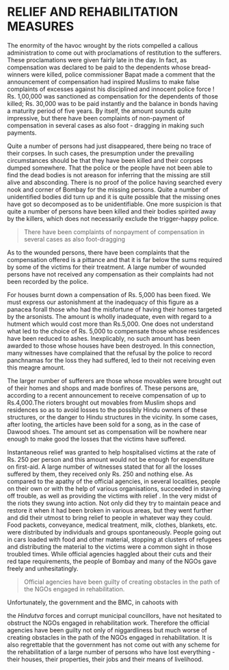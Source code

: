 # RELIEF AND REHABILITATION MEASURES

The enormity of the havoc wrought by the riots compelled a
callous administration to come out with proclamations of restitution to
the sufferers. These proclamations were given fairly late in the day. In
fact, as compensation was declared to be paid to the dependents
whose bread-winners were killed, police commissioner Bapat made a
comment that the announcement of compensation had inspired
Muslims to make false complaints of excesses against his disciplined
and innocent police force ! Rs. 1,00,000 was sanctioned as
compensation for the dependents of those killed; Rs. 30,000 was to
be paid instantly and the balance in bonds having a maturity period of
five years. By itself, the amount sounds quite impressive, but there
have been complaints of non-payment of compensation in several
cases as also foot - dragging in making such payments.

Quite a number of persons had just disappeared, there being no
trace of their corpses. In such cases, the
presumption under the prevailing
circumstances should be that they have
been killed and their corpses dumped
somewhere. That the police or the people
have not been able to find the dead bodies
is not areason for inferring that the missing
are still alive and absconding. There is no
proof of the police having searched every
nook and corner of Bombay for the missing persons. Quite a number
of unidentified bodies did turn up and it is quite possible that the
missing ones have got so decomposed as to be unidentifiable. One
more suspicion is that quite a number of persons have been killed
and their bodies spirited away by the killers, which does not
necessarily exclude the trigger-happy police.

>There have been
complaints of nonpayment
of
compensation in
several cases as also
foot-dragging

As to the wounded persons, there have been complaints that the
compensation offered is a pittance and that it is far below the sums
required by some of the victims for their treatment. A large number of
wounded persons have not received any compensation as their
complaints had not been recorded by the police.

For houses burnt down a compensation of Rs. 5,000 has been
fixed. We must express our astonishment at the inadequacy of this
figure as a panacea forall those who had the misfortune of having their
homes targeted by the arsonists. The amount is wholly inadequate,
even with regard to a hutment which would cost more than Rs.5,000.
One does not understand what led to the choice of Rs. 5,000 to
compensate those whose residences have been reduced to ashes.
Inexplicably, no such amount has been awarded to those whose
houses have been destroyed. In this connection, many witnesses
have complained that the refusal by the police to record
panchnamas for the loss they had suffered, led to their not
receiving even this meagre amount.

The larger number of sufferers are those whose movables were
brought out of their homes and shops and made bonfires of. These
persons are, according to a recent announcement to receive
compensation of up to Rs.4,000.The rioters brought out movables
from Muslim shops and residences so as to avoid losses to the
possibly Hindu owners of these structures, or the danger to Hindu
structures in the vicinity. In some cases, after looting, the articles
have been sold for a song, as in the case of Dawood shoes. The
amount set as compensation will be nowhere near enough to make
good the losses that the victims have
suffered.

Instantaneous relief was granted to
help hospitalised victims at the rate of Rs.
250 per person and this amount would
not be enough for expenditure on first-aid.
A large number of witnesses stated that
for all the losses suffered by them, they
received only Rs. 250 and nothing else.
As compared to the apathy of the official agencies, in several
localities, people on their own or with the help of various
organisations, succeeded in staving off trouble, as well as
providing the victims with relief . In the very midst of the riots they
swung into action. Not only did they try to maintain peace and
restore it when it had been broken in various areas, but they went
further and did their utmost to bring relief to people in whatever
way they could. Food packets, conveyance, medical treatment,
milk, clothes, blankets, etc. were distributed by individuals and
groups spontaneously. People going out in cars loaded with food
and other material, stopping at clusters of refugees and distributing
the material to the victims were a common sight in those troubled
times. While official agencies haggled about their cuts and their
red tape requirements, the people of Bombay and many of the
NGOs gave freely and unhesitatingly.

>Official agencies
have been guilty of
creating obstacles in
the path of the NGOs
engaged in
rehabilitation.

Unfortunately, the government and the BMC, in cahoots with

the _Hindutva_ forces and corrupt municipal councillors, have not
hesitated to obstruct the NGOs engaged in rehabilitation work.
Therefore the official agencies have been guilty not only of
niggardliness but much worse of creating obstacles in the path of the
NGOs engaged in rehabilitation. It is also regrettable that the
government has not come out with any scheme for the rehabilitation of
a large number of persons who have lost everything - their houses,
their properties, their jobs and their means of livelihood.
